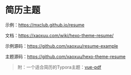 # 简历主题

示例：https://mxclub.github.io/resume

文档：https://xaoxuu.com/wiki/hexo-theme-resume/

示例源码：https://github.com/xaoxuu/resume-example

主题源码：https://github.com/xaoxuu/hexo-theme-resume



> 附：一个适合简历的Typora主题：[vue-pdf](https://cdn.jsdelivr.net/gh/xaoxuu/hexo-theme-resume/source/css/vue-pdf.css)

